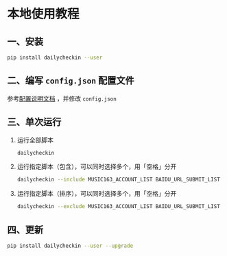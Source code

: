 # 本地使用教程

## 一、安装

```bash
pip install dailycheckin --user
```

## 二、编写 `config.json` 配置文件

参考[配置说明文档](https://sitoi.gitee.io/dailycheckin/settings/) ，并修改 `config.json`

## 三、单次运行

1. 运行全部脚本

    ```bash
    dailycheckin
    ```

2. 运行指定脚本（包含），可以同时选择多个，用「空格」分开

    ```bash
    dailycheckin --include MUSIC163_ACCOUNT_LIST BAIDU_URL_SUBMIT_LIST 
    ```

3. 运行指定脚本（排序），可以同时选择多个，用「空格」分开

    ```bash
    dailycheckin --exclude MUSIC163_ACCOUNT_LIST BAIDU_URL_SUBMIT_LIST 
    ```

## 四、更新

```bash
pip install dailycheckin --user --upgrade
```
